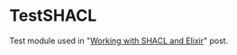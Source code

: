 # TestSHACL

Test module used in
"[Working with SHACL and Elixir](https://medium.com/@tonyhammond/working-with-shacl-and-elixir-4719473d43c1)"
post.
